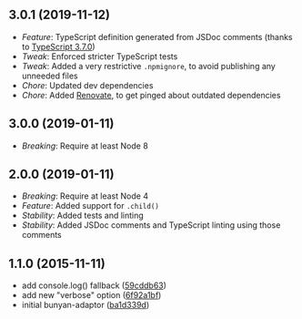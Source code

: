 ## 3.0.1 (2019-11-12)

* *Feature*: TypeScript definition generated from JSDoc comments (thanks to [TypeScript 3.7.0](https://github.com/microsoft/TypeScript/pull/32372))
* *Tweak*: Enforced stricter TypeScript tests
* *Tweak*: Added a very restrictive `.npmignore`, to avoid publishing any unneeded files
* *Chore*: Updated dev dependencies
* *Chore*: Added [Renovate](https://renovatebot.com/), to get pinged about outdated dependencies

## 3.0.0 (2019-01-11)

* *Breaking*: Require at least Node 8

## 2.0.0 (2019-01-11)

* *Breaking*: Require at least Node 4
* *Feature*: Added support for `.child()`
* *Stability*: Added tests and linting
* *Stability*: Added JSDoc comments and TypeScript linting using those comments

## 1.1.0 (2015-11-11)

* add console.log() fallback ([59cddb63](http://github.com/voxpelli/node-bunyan-adaptor/commit/59cddb63a4a6c6ef885e523e9fa4e62eb58a2905))
* add new "verbose" option ([6f92a1bf](http://github.com/voxpelli/node-bunyan-adaptor/commit/6f92a1bf6984b2376bca0b810f6a98616b55b560))
* initial bunyan-adaptor ([ba1d339d](http://github.com/voxpelli/node-bunyan-adaptor/commit/ba1d339d4bb54b19671072d0bd5165000b087e43))

